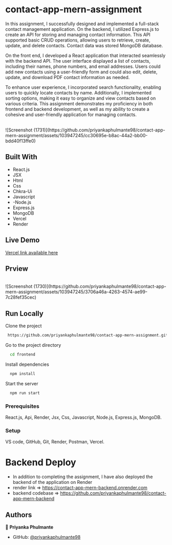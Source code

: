 # contact-app-mern-assignment

In this assignment, I successfully designed and implemented a full-stack contact management application. On the backend, I utilized Express.js to create an API for storing and managing contact information. This API supported basic CRUD operations, allowing users to retrieve, create, update, and delete contacts. Contact data was stored MongoDB database.

On the front end, I developed a React application that interacted seamlessly with the backend API. The user interface displayed a list of contacts, including their names, phone numbers, and email addresses. Users could add new contacts using a user-friendly form and could also edit, delete, update, and download PDF contact information as needed.

To enhance user experience, I incorporated search functionality, enabling users to quickly locate contacts by name. Additionally, I implemented sorting options, making it easy to organize and view contacts based on various criteria. This assignment demonstrates my proficiency in both frontend and backend development, as well as my ability to create a cohesive and user-friendly application for managing contacts.

<br />
![Screenshot (1731)](https://github.com/priyankaphulmante98/contact-app-mern-assignment/assets/103947245/cc30695e-b8ac-44a2-bb00-bdd40f13ffe0)
<br />


## Built With

- React.js
- JSX
- Html 
- Css
- Chkra-Ui
- Javascript
- -Node.js
- Express.js
- MongoDB
- Vercel
- Render

## Live Demo 

[Vercel link available here]()

## Prview 

<br />
![Screenshot (1730)](https://github.com/priyankaphulmante98/contact-app-mern-assignment/assets/103947245/3706a46a-4263-4574-ae99-7c28fef35cec)

## Run Locally

Clone the project

```bash
 https://github.com/priyankaphulmante98/contact-app-mern-assignment.git
```

Go to the project directory

```bash
  cd frontend
```

Install dependencies

```bash
  npm install
```

Start the server

```bash
  npm run start
```

### Prerequisites
React.js, Api, Render, Jsx, Css, Javascript, Node.js, Express.js, MongoDB.

### Setup
VS code, GitHub, Git, Render, Postman, Vercel.

# Backend Deploy

- In addition to completing the assignment, I have also deployed the backend of the application on Render
- render link => https://contact-app-mern-backend.onrender.com
- backend codebase => https://github.com/priyankaphulmante98/contact-app-mern-backend

## Authors

👤 **Priyanka Phulmante**

- GitHub: [@priyankaphulmante98](https://github.com/priyankaphulmante98)

